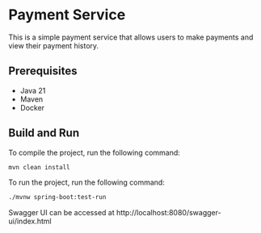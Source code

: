 # Payment Service 

This is a simple payment service that allows users to make payments and view their payment history.


## Prerequisites
- Java 21
- Maven
- Docker

## Build and Run
To compile the project, run the following command:
```sh
mvn clean install
```

To run the project, run the following command:
```sh
./mvnw spring-boot:test-run
```

Swagger UI can be accessed at
http://localhost:8080/swagger-ui/index.html
